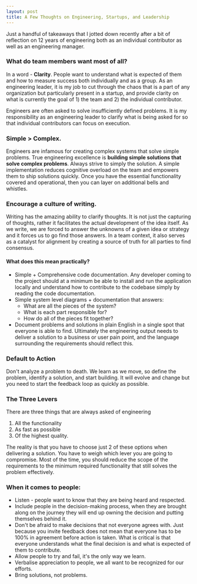 ```yaml
---
layout: post
title: A Few Thoughts on Engineering, Startups, and Leadership
---
```


Just a handful of takeaways that I jotted down recently after a bit of reflection on 12 years of engineering both as an individual contributor as well as an engineering manager.

### What do team members want most of all?
In a word - **Clarity**. People want to understand what is expected of them and how to measure success both individually and as a group. As an engineering leader, it is my job to cut through the chaos that is a part of any organization but particularly present in a startup, and provide clarity on what is currently the goal of 1) the team and 2) the individual contributor. 

Engineers are often asked to solve insufficiently defined problems. It is my responsibility as an engineering leader to clarify what is being asked for so that individual contributors can focus on execution.

### Simple > Complex. 
Engineers are infamous for creating complex systems that solve simple problems. True engineering excellence is **building simple solutions that solve complex problems**. Always strive to simply the solution. A simple implementation reduces cognitive overload on the team and empowers them to ship solutions quickly. Once you have the essential functionality covered and operational, then you can layer on additional bells and whistles. 

### Encourage a culture of writing.
Writing has the amazing ability to clarify thoughts. It is not just the capturing of thoughts, rather it facilitates the actual development of the idea itself. As we write, we are forced to answer the unknowns of a given idea or strategy and it forces us to go find those answers. In a team context, it also serves as a catalyst for alignment by creating a source of truth for all parties to find consensus. 

#### What does this mean practically?
* Simple + Comprehensive code documentation. Any developer coming to the project should at a minimum be able to install and run the application locally and understand how to contribute to the codebase simply by reading the code documentation.
* Simple system level diagrams + documentation that answers:
  * What are all the pieces of the system?
  * What is each part responsible for?
  * How do all of the pieces fit together?
* Document problems and solutions in plain English in a single spot that everyone is able to find. Ultimately the engineering output needs to deliver a solution to a business or user pain point, and the language surrounding the requirements should reflect this.

### Default to Action
Don't analyze a problem to death. We learn as we move, so define the problem, identify a solution, and start building. It will evolve and change but you need to start the feedback loop as quickly as possible. 

### The Three Levers
There are three things that are always asked of engineering 
1) All the functionality
2) As fast as possible
3) Of the highest quality.

The reality is that you have to choose just 2 of these options when delivering a solution. You have to weigh which lever you are going to compromise. Most of the time, you should reduce the scope of the requirements to the minimum required functionality that still solves the problem effectively.

### When it comes to people:

* Listen - people want to know that they are being heard and respected.
* Include people in the decision-making process, when they are brought along on the journey they will end up owning the decision and putting themselves behind it.
* Don't be afraid to make decisions that not everyone agrees with. Just because you invite feedback does not mean that everyone has to be 100% in agreement before action is taken. What is critical is that everyone understands what the final decision is and what is expected of them to contribute.
* Allow people to try and fail, it's the only way we learn.
* Verbalise appreciation to people, we all want to be recognized for our efforts.
* Bring solutions, not problems. 
